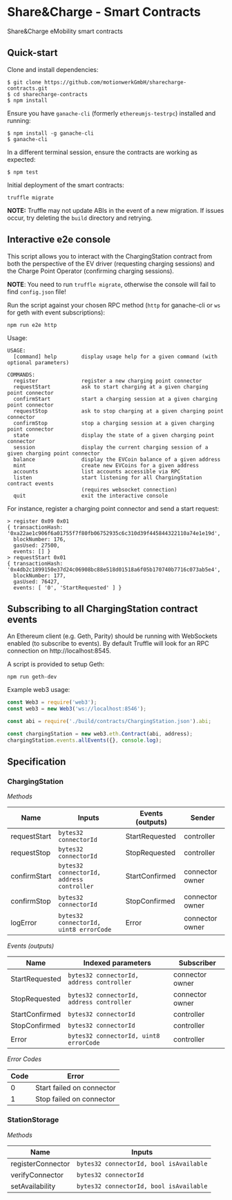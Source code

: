 Share&Charge - Smart Contracts
==============================

Share&Charge eMobility smart contracts

Quick-start
-----------

Clone and install dependencies:

```
$ git clone https://github.com/motionwerkGmbH/sharecharge-contracts.git
$ cd sharecharge-contracts
$ npm install
```

Ensure you have `ganache-cli` (formerly `ethereumjs-testrpc`) installed and running:

```
$ npm install -g ganache-cli 
$ ganache-cli
```

In a different terminal session, ensure the contracts are working as expected:

```
$ npm test
```

Initial deployment of the smart contracts:

```
truffle migrate
```

**NOTE:** Truffle may not update ABIs in the event of a new migration. If issues occur, try deleting the `build` directory and retrying.

Interactive e2e console
-----------------------

This script allows you to interact with the ChargingStation contract from both the perspective of the EV driver (requesting charging sessions) and the Charge Point Operator (confirming charging sessions). 

**NOTE**: You need to run `truffle migrate`, otherwise the console will fail to find `config.json` file!

Run the script against your chosen RPC method (`http` for ganache-cli or `ws` for geth with event subscriptions):

```
npm run e2e http
```

Usage:

```
USAGE:
  [command] help        display usage help for a given command (with optional parameters)

COMMANDS:
  register              register a new charging point connector
  requestStart          ask to start charging at a given charging point connector
  confirmStart          start a charging session at a given charging point connector
  requestStop           ask to stop charging at a given charging point connector
  confirmStop           stop a charging session at a given charging point connector
  state                 display the state of a given charging point connector
  session               display the current charging session of a given charging point connector
  balance               display the EVCoin balance of a given address
  mint                  create new EVCoins for a given address
  accounts              list accounts accessible via RPC
  listen                start listening for all ChargingStation contract events 
                        (requires websocket connection)
  quit                  exit the interactive console
```

For instance, register a charging point connector and send a start request:

```
> register 0x09 0x01
{ transactionHash: '0xa22ae1c906f6a01755f7f80fb06752935c6c310d39f445844322110a74e1e19d',
  blockNumber: 176,
  gasUsed: 27500,
  events: [] }
> requestStart 0x01
{ transactionHash: '0x4db2c1899150e37d24c06908bc88e518d01518a6f05b170740b7716c073ab5e4',
  blockNumber: 177,
  gasUsed: 76427,
  events: [ '0', 'StartRequested' ] }
```

Subscribing to all ChargingStation contract events
--------------------------------------------------

An Ethereum client (e.g. Geth, Parity) should be running with WebSockets enabled (to subscribe to events). By default Truffle will look for an RPC connection on http://localhost:8545.

A script is provided to setup Geth:

```
npm run geth-dev
```

Example web3 usage:

```js
const Web3 = require('web3');     
const web3 = new Web3('ws://localhost:8546');

const abi = require('./build/contracts/ChargingStation.json').abi;

const chargingStation = new web3.eth.Contract(abi, address);
chargingStation.events.allEvents({}, console.log);
```

Specification
-------------

### ChargingStation

*Methods*

| Name            | Inputs                                      | Events (outputs)  | Sender          |
|-----------------|---------------------------------------------|-------------------|-----------------|
| requestStart    | `bytes32 connectorId`                       | StartRequested    | controller      |
| requestStop     | `bytes32 connectorId`                       | StopRequested     | controller      |
| confirmStart    | `bytes32 connectorId, address controller`   | StartConfirmed    | connector owner |
| confirmStop     | `bytes32 connectorId`                       | StopConfirmed     | connector owner |
| logError        | `bytes32 connectorId, uint8 errorCode`      | Error             | connector owner |

*Events (outputs)*

| Name            | Indexed parameters                        | Subscriber        |
|-----------------|-------------------------------------------|-------------------|
| StartRequested  | `bytes32 connectorId, address controller` | connector owner   |
| StopRequested   | `bytes32 connectorId, address controller` | connector owner   |
| StartConfirmed  | `bytes32 connectorId`                     | controller        |
| StopConfirmed   | `bytes32 connectorId`                     | controller        |
| Error           | `bytes32 connectorId, uint8 errorCode`    | controller        |

*Error Codes*

| Code    | Error                     |
|---------|---------------------------|
| 0       | Start failed on connector |
| 1       | Stop failed on connector  |

### StationStorage

*Methods*

| Name                | Inputs                                    |
|---------------------|-------------------------------------------|
| registerConnector   | `bytes32 connectorId, bool isAvailable`   |
| verifyConnector     | `bytes32 connectorId`                     |
| setAvailability     | `bytes32 connectorId, bool isAvailable`   |
